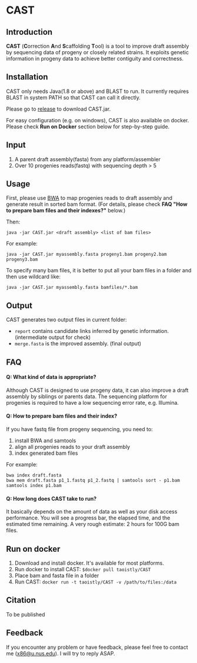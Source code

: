 # CAST

## Introduction

**CAST** (**C**orrection **A**nd **S**caffolding **T**ool) is a tool to improve draft assembly by sequencing data of progeny or closely related strains. It exploits genetic information in progeny data to achieve better contiguity and correctness.

## Installation

CAST only needs Java(1.8 or above) and BLAST to run. It currently requires BLAST in system PATH so that CAST can call it directly.

Please go to [release](https://github.com/taoistly/CAST/releases) to download CAST.jar.

For easy configuration (e.g. on windows), CAST is also available on docker. Please check **Run on Docker** section below for step-by-step guide.

## Input

1. A parent draft assembly(fasta) from any platform/assembler
1. Over 10 progenies reads(fastq) with sequencing depth > 5

## Usage
First, please use [BWA](http://bio-bwa.sourceforge.net/) to map progenies reads to draft assembly and generate result in sorted bam format. (For details, please check **FAQ "How to prepare bam files and their indexes?"** below.)

Then:
```shell
java -jar CAST.jar <draft assembly> <list of bam files>
```
For example:
```shell
java -jar CAST.jar myassembly.fasta progeny1.bam progeny2.bam progeny3.bam
```
To specify many bam files, it is better to put all your bam files in a folder and then use wildcard like:
```shell
java -jar CAST.jar myassembly.fasta bamfiles/*.bam
```

## Output
CAST generates two output files in current folder:
* `report` contains candidate links inferred by genetic information. (intermediate output for check)
* `merge.fasta` is the improved assembly. (final output)

## FAQ

#### Q: What kind of data is appropriate?
Although CAST is designed to use progeny data, it can also improve a draft assembly by siblings or parents data. The sequencing platform for progenies is required to have a low sequencing error rate, e.g. Illumina.


#### Q: How to prepare bam files and their index?
If you have fastq file from progeny sequencing, you need to:
1. install BWA and samtools
2. align all progenies reads to your draft assembly
3. index generated bam files

For example:
```shell
bwa index draft.fasta
bwa mem draft.fasta p1_1.fastq p1_2.fastq | samtools sort - p1.bam
samtools index p1.bam
```

#### Q: How long does CAST take to run?

It basically depends on the amount of data as well as your disk access performance. You will see a progress bar, the elapsed time, and the estimated time remaining. A very rough estimate: 2 hours for 100G bam files. 

## Run on docker

1. Download and install docker. It's available for most platforms.
2. Run docker to install CAST: `$docker pull taoistly/CAST`
3. Place bam and fasta file in a folder
4. Run CAST: `docker run -t taoistly/CAST -v /path/to/files:/data` 

## Citation
To be published

## Feedback
If you encounter any problem or have feedback, please feel free to contact me (x86@u.nus.edu).
I will try to reply ASAP.